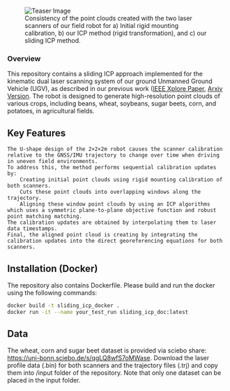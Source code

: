 <figure>
  <img src="./images/teaser.png" alt="Teaser Image">
  <figcaption>Consistency of the point clouds created with the two laser scanners of our field robot for a) Initial rigid mounting calibration, b) our ICP method (rigid transformation), and c) our sliding ICP method.</figcaption>
</figure>


### Overview

This repository contains a sliding ICP approach implemented for the kinematic dual laser scanning system of our ground Unmanned Ground Vehicle (UGV), as described in our previous work ([IEEE Xplore Paper](https://ieeexplore.ieee.org/abstract/document/10302421), [Arxiv Version](https://arxiv.org/pdf/2310.11516 ). The robot is designed to generate high-resolution point clouds of various crops, including beans, wheat, soybeans, sugar beets, corn, and potatoes, in agricultural fields.

## Key Features

    The U-shape design of the 2×2×2m robot causes the scanner calibration relative to the GNSS/IMU trajectory to change over time when driving in uneven field environments.
    To address this, the method performs sequential calibration updates by:
        Creating initial point clouds using rigid mounting calibration of both scanners.
        Cuts these point clouds into overlapping windows along the trajectory.
        Aligning these window point clouds by using an ICP algorithms which uses a symmetric plane-to-plane objective function and robust point matching matching.
    The calibration updates are obtained by interpolating them to laser data timestamps.
    Final, the aligned point cloud is creating by integrating the calibration updates into the direct georeferencing equations for both scanners.

## Installation (Docker)

The repository also contains Dockerfile. Please build and run the docker using the following commands:
  ```bash
  docker build -t sliding_icp_docker .
  docker run -it --name your_test_run sliding_icp_doc:latest 
  ```
## Data

The wheat, corn and sugar beet dataset is provided via sciebo share: https://uni-bonn.sciebo.de/s/qgLQ8wfS7oMWase. Download the laser profile data (.bin) for both scanners and the trajectory files (.trj) and copy them into /input folder of the repository. Note that only one dataset can be placed in the input folder. 


